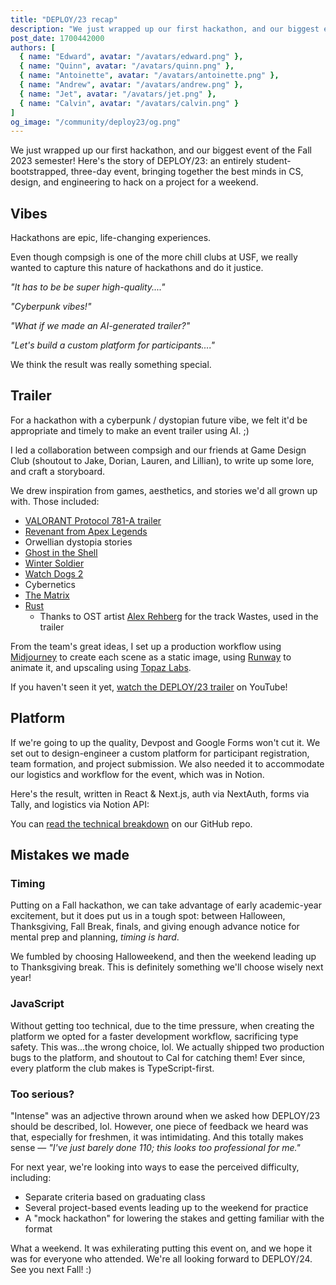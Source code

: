 ```yaml
---
title: "DEPLOY/23 recap"
description: "We just wrapped up our first hackathon, and our biggest event of the Fall 2023 semester! Here's the story of DEPLOY/23: an entirely student-bootstrapped, three-day event, bringing together the best minds in CS, design, and engineering to hack on a project for a weekend."
post_date: 1700442000
authors: [
  { name: "Edward", avatar: "/avatars/edward.png" },
  { name: "Quinn", avatar: "/avatars/quinn.png" },
  { name: "Antoinette", avatar: "/avatars/antoinette.png" },
  { name: "Andrew", avatar: "/avatars/andrew.png" },
  { name: "Jet", avatar: "/avatars/jet.png" },
  { name: "Calvin", avatar: "/avatars/calvin.png" }
]
og_image: "/community/deploy23/og.png"
---
```


We just wrapped up our first hackathon, and our biggest event of the Fall 2023 semester! Here's the story of DEPLOY/23: an entirely student-bootstrapped, three-day event, bringing together the best minds in CS, design, and engineering to hack on a project for a weekend.

<Media src="/community/deploy23/intro.gif" />

## Vibes

Hackathons are epic, life-changing experiences.

Even though compsigh is one of the more chill clubs at USF, we really wanted to capture this nature of hackathons and do it justice.

*"It has to be be super high-quality...."*

*"Cyberpunk vibes!"*

*"What if we made an AI-generated trailer?"*

*"Let's build a custom platform for participants...."*

We think the result was really something special.

## Trailer

<Mic name="Andrew" avatar="/avatars/andrew.png" />

For a hackathon with a cyberpunk / dystopian future vibe, we felt it'd be appropriate and timely to make an event trailer using AI. ;)

I led a collaboration between compsigh and our friends at Game Design Club (shoutout to Jake, Dorian, Lauren, and Lillian), to write up some lore, and craft a storyboard.

<Media
  src="/community/deploy23/storyboard.jpeg"
  alt="A picture of the DEPLOY/23 trailer storyboard, drawn out on a whiteboard"
/>

We drew inspiration from games, aesthetics, and stories we'd all grown up with. Those included:

- [VALORANT Protocol 781-A trailer](https://youtube.com/watch?v=h6i8lM3egvI)
- [Revenant from Apex Legends](https://youtube.com/watch?v=75szF5i41Bw)
- Orwellian dystopia stories
- [Ghost in the Shell](https://en.wikipedia.org/wiki/Ghost_in_the_Shell_(1995_film))
- [Winter Soldier](https://youtube.com/watch?v=2bWWBjKEiZA)
- [Watch Dogs 2](https://ubisoft.com/en-us/game/watch-dogs/watch-dogs-2)
- Cybernetics
- [The Matrix](https://en.wikipedia.org/wiki/The_Matrix)
- [Rust](https://rust.facepunch.com)
  - Thanks to OST artist [Alex Rehberg](https://alexrehberg.com) for the track Wastes, used in the trailer

<Mic name="Edward" avatar="/avatars/edward.png" />

From the team's great ideas, I set up a production workflow using [Midjourney](https://midjourney.com) to create each scene as a static image, using [Runway](https://runwayml.com) to animate it, and upscaling using [Topaz Labs](https://topazlabs.com).

If you haven't seen it yet, [watch the DEPLOY/23 trailer](https://youtube.com/watch?v=EepB7ZA1zNw) on YouTube!

## Platform

If we're going to up the quality, Devpost and Google Forms won't cut it. We set out to design-engineer a custom platform for participant registration, team formation, and project submission. We also needed it to accommodate our logistics and workflow for the event, which was in Notion.

Here's the result, written in React & Next.js, auth via NextAuth, forms via Tally, and logistics via Notion API:

<Media src="/community/deploy23/platform.mp4" />

<Media
  src="/community/deploy23/platform-console.png"
  alt="A screenshot of the DEPLOY/23 Console, where participants can register, form their teams, and submit their projects"
/>

<Media
  src="/community/deploy23/platform-submission.png"
  alt="A screenshot of the DEPLOY/23 project submission form"
/>

You can [read the technical breakdown](https://github.com/compsigh/deploy) on our GitHub repo.

## Mistakes we made

### Timing

Putting on a Fall hackathon, we can take advantage of early academic-year excitement, but it does put us in a tough spot: between Halloween, Thanksgiving, Fall Break, finals, and giving enough advance notice for mental prep and planning, *timing is hard*.

We fumbled by choosing Halloweekend, and then the weekend leading up to Thanksgiving break. This is definitely something we'll choose wisely next year!

### JavaScript

Without getting too technical, due to the time pressure, when creating the platform we opted for a faster development workflow, sacrificing type safety. This was...the wrong choice, lol. We actually shipped two production bugs to the platform, and shoutout to Cal for catching them! Ever since, every platform the club makes is TypeScript-first.

### Too serious?

"Intense" was an adjective thrown around when we asked how DEPLOY/23 should be described, lol. However, one piece of feedback we heard was that, especially for freshmen, it was intimidating. And this totally makes sense — *"I've just barely done 110; this looks too professional for me."*

For next year, we're looking into ways to ease the perceived difficulty, including:

- Separate criteria based on graduating class
- Several project-based events leading up to the weekend for practice
- A "mock hackathon" for lowering the stakes and getting familiar with the format

<Spacer size={32} />

What a weekend. It was exhilerating putting this event on, and we hope it was for everyone who attended. We're all looking forward to DEPLOY/24. See you next Fall! :)

<Media
  src="/community/deploy23/presenters.jpeg"
  alt="A picture of the DEPLOY/23 presenters on stage"
/>
